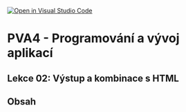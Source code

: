 [![Open in Visual Studio Code](https://classroom.github.com/assets/open-in-vscode-718a45dd9cf7e7f842a935f5ebbe5719a5e09af4491e668f4dbf3b35d5cca122.svg)](https://classroom.github.com/online_ide?assignment_repo_id=12257454&assignment_repo_type=AssignmentRepo)

# PVA4 - Programování a vývoj aplikací

## Lekce 02: Výstup a kombinace s HTML

## Obsah
